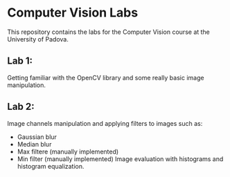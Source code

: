 # Computer Vision Labs
This repository contains the labs for the Computer Vision course at the University of Padova.

## Lab 1: 
Getting familiar with the OpenCV library and some really basic image manipulation.

## Lab 2:
Image channels manipulation and applying filters to images such as:
* Gaussian blur
* Median blur
* Max filtere (manually implemented)
* Min filter (manually implemented)
Image evaluation with histograms and histogram equalization.